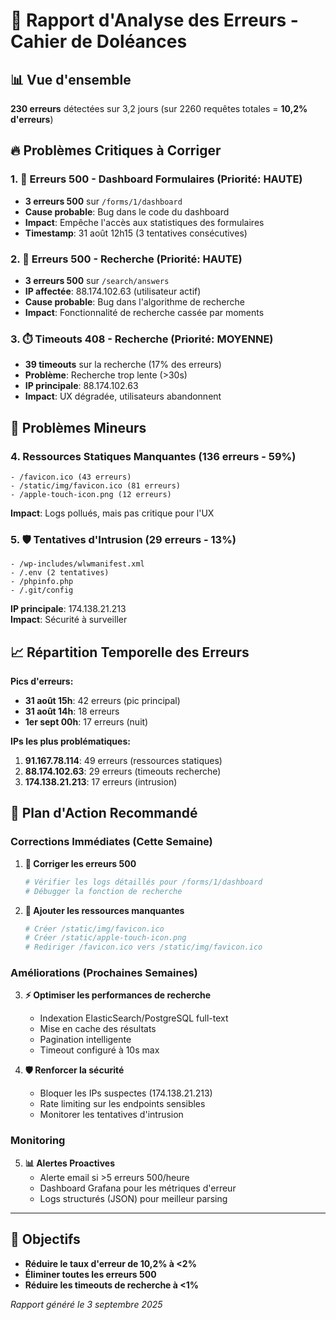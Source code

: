 # 🚨 Rapport d'Analyse des Erreurs - Cahier de Doléances

## 📊 Vue d'ensemble
**230 erreurs** détectées sur 3,2 jours (sur 2260 requêtes totales = **10,2% d'erreurs**)

## 🔥 Problèmes Critiques à Corriger

### 1. 🔴 **Erreurs 500 - Dashboard Formulaires** (Priorité: HAUTE)
- **3 erreurs 500** sur `/forms/1/dashboard`
- **Cause probable**: Bug dans le code du dashboard
- **Impact**: Empêche l'accès aux statistiques des formulaires
- **Timestamp**: 31 août 12h15 (3 tentatives consécutives)

### 2. 🔴 **Erreurs 500 - Recherche** (Priorité: HAUTE) 
- **3 erreurs 500** sur `/search/answers`
- **IP affectée**: 88.174.102.63 (utilisateur actif)
- **Cause probable**: Bug dans l'algorithme de recherche
- **Impact**: Fonctionnalité de recherche cassée par moments

### 3. ⏱️ **Timeouts 408 - Recherche** (Priorité: MOYENNE)
- **39 timeouts** sur la recherche (17% des erreurs)
- **Problème**: Recherche trop lente (>30s)
- **IP principale**: 88.174.102.63
- **Impact**: UX dégradée, utilisateurs abandonnent

## 📁 Problèmes Mineurs

### 4. **Ressources Statiques Manquantes** (136 erreurs - 59%)
```
- /favicon.ico (43 erreurs)
- /static/img/favicon.ico (81 erreurs)  
- /apple-touch-icon.png (12 erreurs)
```
**Impact**: Logs pollués, mais pas critique pour l'UX

### 5. 🛡️ **Tentatives d'Intrusion** (29 erreurs - 13%)
```
- /wp-includes/wlwmanifest.xml
- /.env (2 tentatives)
- /phpinfo.php
- /.git/config
```
**IP principale**: 174.138.21.213  
**Impact**: Sécurité à surveiller

## 📈 Répartition Temporelle des Erreurs

**Pics d'erreurs:**
- **31 août 15h**: 42 erreurs (pic principal)
- **31 août 14h**: 18 erreurs
- **1er sept 00h**: 17 erreurs (nuit)

**IPs les plus problématiques:**
1. **91.167.78.114**: 49 erreurs (ressources statiques)
2. **88.174.102.63**: 29 erreurs (timeouts recherche)
3. **174.138.21.213**: 17 erreurs (intrusion)

## 🔧 Plan d'Action Recommandé

### Corrections Immédiates (Cette Semaine)

1. **🔴 Corriger les erreurs 500**
   ```bash
   # Vérifier les logs détaillés pour /forms/1/dashboard
   # Débugger la fonction de recherche
   ```

2. **📁 Ajouter les ressources manquantes**
   ```bash
   # Créer /static/img/favicon.ico
   # Créer /static/apple-touch-icon.png
   # Rediriger /favicon.ico vers /static/img/favicon.ico
   ```

### Améliorations (Prochaines Semaines)

3. **⚡ Optimiser les performances de recherche**
   - Indexation ElasticSearch/PostgreSQL full-text
   - Mise en cache des résultats
   - Pagination intelligente
   - Timeout configuré à 10s max

4. **🛡️ Renforcer la sécurité**
   - Bloquer les IPs suspectes (174.138.21.213)
   - Rate limiting sur les endpoints sensibles
   - Monitorer les tentatives d'intrusion

### Monitoring

5. **📊 Alertes Proactives**
   - Alerte email si >5 erreurs 500/heure
   - Dashboard Grafana pour les métriques d'erreur
   - Logs structurés (JSON) pour meilleur parsing

---

## 🎯 Objectifs
- **Réduire le taux d'erreur de 10,2% à <2%**
- **Éliminer toutes les erreurs 500**
- **Réduire les timeouts de recherche à <1%**

*Rapport généré le 3 septembre 2025*